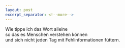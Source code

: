 ```yaml
---
layout: post
excerpt_separator: <!--more-->
---
```

Wie tippe ich das Wort alleine<br>
so das es Menschen verstehen können<br>
und sich nicht jeden Tag mit Fehlinformationen füttern.
